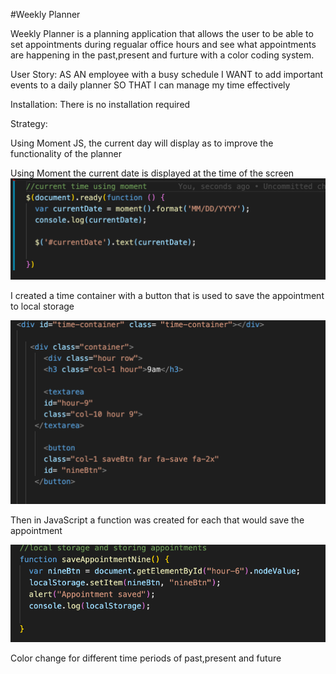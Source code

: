 #Weekly Planner
 
Weekly Planner is a planning application that allows the user to be able to set appointments during regualar office hours and see what appointments are happening in the past,present and furture with a color coding system.


User Story:
AS AN employee with a busy schedule
I WANT to add important events to a daily planner
SO THAT I can manage my time effectively

Installation:
There is no installation required 


Strategy:

Using Moment JS, the current day will display as to improve the functionality of the planner 

Using Moment the current date is displayed at the time of the screen 
![moment](images/moment.png)


I created a time container with a button that is used to save the appointment to local storage 

![button](images/button-html.png)


Then in JavaScript a function was created for each that would save the appointment 

![function](images/app-function.png)


Color change for different time periods of past,present and future 